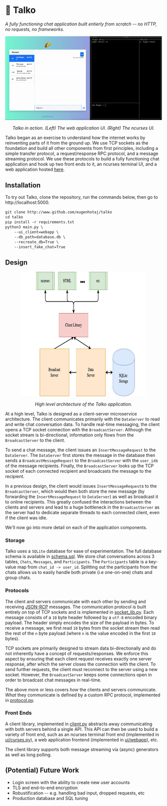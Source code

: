# 🌮 Talko

*A fully functioning chat application built entierly from scratch -- no HTTP, 
no requests, no frameworks.*

<div align="center">
  <img src="images/talko_demo.gif">
  <p><i>
    Talko in action. (Left) The web application UI. (Right) The ncurses UI.
  </i></p>
</div>

Talko began as an exercise to understand how the internet works by reinventing
parts of it from the ground up. We use TCP sockets as the foundation and build
all other components from first principles, including a simple transfer 
protocol, a request/response RPC protocol, and a message streaming protocol. We
use these protocols to build a fully functioning chat application and hook up 
two front ends to it, an ncurses terminal UI, and a web application hosted
[here](http://talko-dev.herokuapp.com/?user_id=1).

## Installation

To try out Talko, clone the repository, run the commands below, then go to 
http://localhost:5000.

```shell
git clone http://www.github.com/eugenhotaj/talko
cd talko
pip install -r requirements.txt
python3 main.py \
    --ui_client=webapp \ 
    --db_path=database.db \
    --recreate_db=True \
    --insert_fake_chat=True
```

## Design

<div align="center">
  <img src="images/talko_architecture.jpeg" width="400" height="400">
  <p><i>High level architecture of the Talko application.</i></p>
</div>

At a high level, Talko is designed as a client-server microservice architecture.
The client communicates primarily with the `DataServer` to read and write chat
conversation data. To handle real-time messaging, the client opens a TCP socket
connection with the `BroadcastServer`. Although the socket stream is 
bi-directional, information only flows from the `BroadcastServer` to the client. 

To send a chat message, the client issues an `InsertMessageRequest` to the 
`DataServer`. The `DataServer` first stores the message in the database then
sends a `BroadcastMessageRequest` to the `BroadcastServer` with the `user_id`s 
of the message recipients. Finally, the `BroadcastServer` looks up the TCP 
socket of each connected recipient and broadcasts the message to the recipient.

In a previous design, the client would issues `InsertMessageRequest`s to the 
`BroadcastServer`, which would then both store the new message (by forwarding
the `InsertMessageRequest` to `DataServer`) as well as broadcast it to online
recipients. This greatly confused the interactions between the clients and
servers and lead to a huge bottleneck in the `BroadcastServer` as the server had
to dedicate separate threads to each connected client, even if the client was 
idle. 

We'll now go into more detail on each of the application components.

### Storage

Talko uses a `SQLite` database for ease of experimentation. The full database
schema is available in [schema.sql](talko/schema.sql). We store chat 
conversations across 3 tables, `Chats`, `Messages`, and `Participants`. The 
`Participants` table is a key-value map from `chat_id -> user_id`. Splitting out
the participants from the chats allows us to easily handle both private (i.e
one-on-one) chats and group chats.

### Protocols

The client and servers communicate with each other by sending and receiving
[JSON-RCP](https://www.jsonrpc.org/specification) messages. The communication
protocol is built entirely on top of TCP sockets and is implemented in 
[socket\_lib.py](talko/socket_lib.py). Each message consists of a `10` byte 
header followed by a `utf-8` encoded binary payload. The header simply encodes 
the size of the payload in bytes. To receive a message, we first read `10` bytes
from the socket stream then read the rest of the `n` byte payload (where `n`
is the value encoded in the first `10` bytes).

TCP sockets are primarily designed to stream data bi-directionally and do not
inherently have a concept of requests/responses. We enforce this aspect by 
ensuring that each client request receives exactly one server response, after 
which the server closes the connection with the client. To send further
requests, the client must reconnect to the server using a new socket. However,
the `BroadcastServer` keeps some connections open in order to broadcast chat
messages in real-time. 

The above more or less covers *how* the clients and servers communicate. *What*
they communicate is defined by a custom RPC protocol, implemented in 
[protocol.py](talko/protocol.py).

### Front Ends
A client library, implemented in [client.py](talko/client.py) abstracts away
communicating with both servers behind a single API. This API can then be used
to build a variety of front end, such as an ncurses terminal front end 
(implemented in [ui/curses.py](talko/ui/curses_ui.py)), a web application 
frontend (implemented in [ui/webapp](talko/ui/webapp)), etc.

The client library supports both message streaming via (async) generators as
well as long polling.

## (Potential) Future Work

* Login screen with the ability to create new user accounts
* TLS and end-to-end encryption
* Robustification -- e.g. handling bad input, dropped requests, etc
* Production database and SQL tuning
